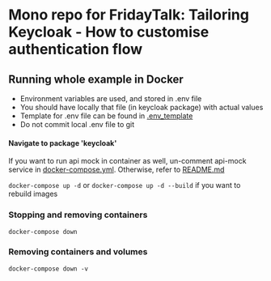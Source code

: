 # Mono repo for FridayTalk: Tailoring Keycloak - How to customise authentication flow

## Running whole example in Docker

- Environment variables are used, and stored in .env file
- You should have locally that file (in keycloak package) with actual values
- Template for .env file can be found in [.env_template](./keycloak/.env_template)
- Do not commit local .env file to git

#### Navigate to package 'keycloak'

If you want to run api mock in container as well, un-comment api-mock service in [docker-compose.yml](./keycloak/docker-compose.yml). 
Otherwise, refer to [README.md](./api-mock/README.md)

`docker-compose up -d` or `docker-compose up -d --build` if you want to rebuild images

### Stopping and removing containers

`docker-compose down`

### Removing containers and volumes

`docker-compose down -v`
